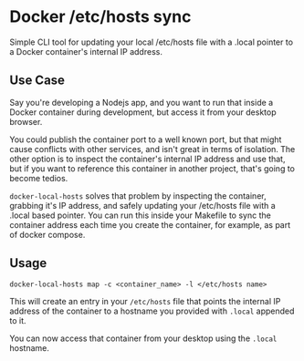 Docker /etc/hosts sync
======================

Simple CLI tool for updating your local /etc/hosts file with a .local pointer to a Docker container's internal IP address.

Use Case
--------

Say you're developing a Nodejs app, and you want to run that inside a Docker container during development, but access it from your desktop browser. 

You could publish the container port to a well known port, but that might cause conflicts with other services, and isn't great in terms of isolation. The other option is to inspect the container's internal IP address and use that, but if you want to reference this container in another project, that's going to become tedios.

`docker-local-hosts` solves that problem by inspecting the container, grabbing it's IP address, and safely updating your /etc/hosts file with a .local based pointer. You can run this inside your Makefile to sync the container address each time you create the container, for example, as part of docker compose. 

Usage
-----

`docker-local-hosts map -c <container_name> -l </etc/hosts name>`

This will create an entry in your `/etc/hosts` file that points the internal IP address of the container to a hostname you provided with `.local` appended to it.

You can now access that container from your desktop using the `.local` hostname.
